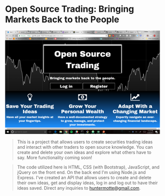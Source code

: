 # Open Source Trading: Bringing Markets Back to the People

![alt text](demo.png)

> This is a project that allows users to create securities trading ideas and interact with other traders to open source knowledge. You can create and delete your own ideas and explore what others have to say. More functionality coming soon!
>

> The code utilized here is HTML, CSS (with Bootstrap), JavaScript, and jQuery on the front end. On the back end I'm using Node.js and Express. I've created an API that allows users to create and delete their own ideas, get and display ideas, log in and log out to have their ideas saved. Direct any inquiries to huntermotte@gmail.com.
>
